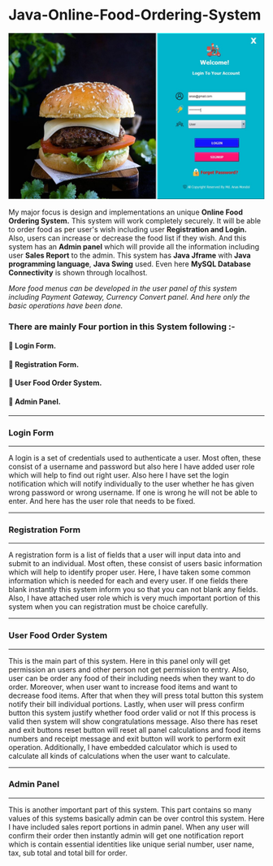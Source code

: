 # Java-Online-Food-Ordering-System

![Alt Text](./Login%20Form.jpg)

My major focus is design and implementations an unique **Online Food Ordering System.** This system will work completely securely. It will be able to order food as per user's wish including user **Registration and Login.** Also, users can increase or decrease the food list if they wish. And this system has an **Admin panel** which will provide all the information including user **Sales Report** to the admin. This system has **Java Jframe** with **Java programming language**, **Java Swing** used. Even here **MySQL Database Connectivity** is shown through localhost. 

_More food menus can be developed in the user panel of this system including Payment Gateway, Currency Convert panel. And here only the basic operations have been done._


### There are mainly Four portion in this System following :-

  #### 	Login Form.

  #### 	Registration Form.

  #### 	User Food Order System.

  #### 	Admin Panel.

___________________
### Login Form
___________________

A login is a set of credentials used to authenticate a user. Most often, these consist of a username and password but also here I have added user role which will help to find out right user. Also here I have set the login notification which will notify individually to the user whether he has given wrong password or wrong username. If one is wrong he will not be able to enter. And here has the user role that needs to be fixed.


____________________
### Registration Form
____________________

A registration form is a list of fields that a user will input data into and submit to an individual. Most often, these consist of users basic information which will help to identify proper user. Here, I have taken some common information which is needed for each and every user. If one fields there blank instantly this system inform you so that you can not blank any fields. Also, I have attached user role which is very much important portion of this system when you can registration must be choice carefully.

_________________________
### User Food Order System
_________________________

This is the main part of this system. Here in this panel only will get permission an users and other person not get permission to entry. Also, user can be order any food of their including needs when they want to do order. Moreover, when user want to increase food items and want to decrease food items. After that when they will press total button this system notify their bill individual portions. Lastly, when user will press confirm button this system justify whether food order valid or not If this process is valid then system will show congratulations message. Also there has reset and exit buttons reset button will reset all panel calculations and food items numbers and receipt message and exit button will work to perform exit operation. Additionally, I have embedded calculator which is used to calculate all kinds of calculations when the user want to calculate.


_________________
### Admin Panel
_________________

This is another important part of this system. This part contains so many values of this systems basically admin can be over control this system. Here I have included sales report portions in admin panel. When any user will confirm their order then instantly admin will get one notification report which is contain essential identities like unique serial number, user name, tax, sub total and total bill for order.




